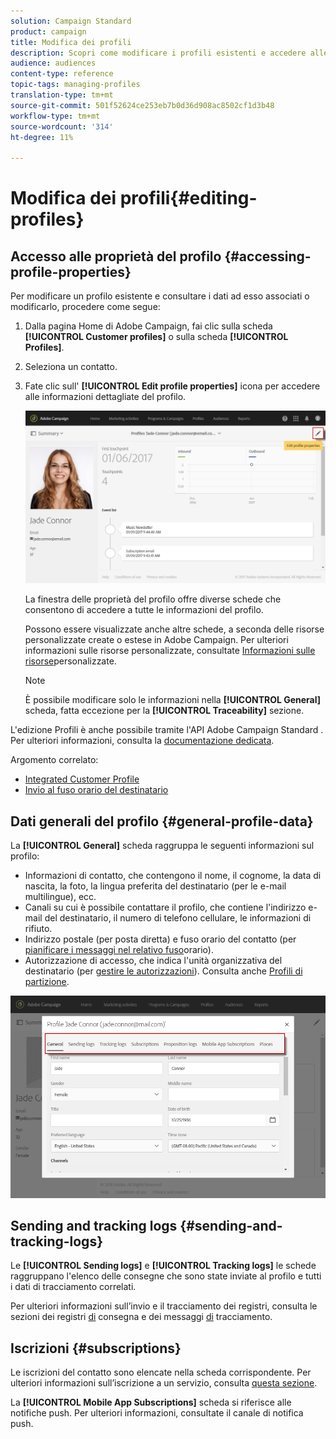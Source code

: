 ```yaml
---
solution: Campaign Standard
product: campaign
title: Modifica dei profili
description: Scopri come modificare i profili esistenti e accedere alle informazioni di contatto, ai canali preferiti, ai registri di tracciamento, alle iscrizioni ecc.
audience: audiences
content-type: reference
topic-tags: managing-profiles
translation-type: tm+mt
source-git-commit: 501f52624ce253eb7b0d36d908ac8502cf1d3b48
workflow-type: tm+mt
source-wordcount: '314'
ht-degree: 11%

---
```



# Modifica dei profili{#editing-profiles}

## Accesso alle proprietà del profilo {#accessing-profile-properties}

Per modificare un profilo esistente e consultare i dati ad esso associati o modificarlo, procedere come segue:

1. Dalla pagina Home di Adobe Campaign, fai clic sulla scheda **[!UICONTROL Customer profiles]** o sulla scheda **[!UICONTROL Profiles]**.
1. Seleziona un contatto.
1. Fate clic sull&#39; **[!UICONTROL Edit profile properties]** icona per accedere alle informazioni dettagliate del profilo.

   ![](assets/profile_creation2.png)

   La finestra delle proprietà del profilo offre diverse schede che consentono di accedere a tutte le informazioni del profilo.

   Possono essere visualizzate anche altre schede, a seconda delle risorse personalizzate create o estese in  Adobe Campaign. Per ulteriori informazioni sulle risorse personalizzate, consultate [Informazioni sulle risorse](../../developing/using/data-model-concepts.md)personalizzate.

   >[!NOTE]
   >
   >È possibile modificare solo le informazioni nella **[!UICONTROL General]** scheda, fatta eccezione per la **[!UICONTROL Traceability]** sezione.

L&#39;edizione Profili è anche possibile tramite l&#39;API Adobe Campaign Standard . Per ulteriori informazioni, consulta la [documentazione dedicata](../../api/using/updating-profiles.md).

Argomento correlato:

* [Integrated Customer Profile](../../audiences/using/integrated-customer-profile.md)
* [Invio al fuso orario del destinatario](../../sending/using/sending-messages-at-the-recipient-s-time-zone.md)

## Dati generali del profilo {#general-profile-data}

La **[!UICONTROL General]** scheda raggruppa le seguenti informazioni sul profilo:

* Informazioni di contatto, che contengono il nome, il cognome, la data di nascita, la foto, la lingua preferita del destinatario (per le e-mail [](../../channels/using/creating-a-multilingual-email.md)multilingue), ecc.
* Canali su cui è possibile contattare il profilo, che contiene l&#39;indirizzo e-mail del destinatario, il numero di telefono cellulare, le informazioni di rifiuto.
* Indirizzo postale (per posta [](../../channels/using/about-direct-mail.md)diretta) e fuso orario del contatto (per [pianificare i messaggi nel relativo fuso](../../sending/using/sending-messages-at-the-recipient-s-time-zone.md)orario).
* Autorizzazione di accesso, che indica l&#39;unità organizzativa del destinatario (per [gestire le autorizzazioni](../../administration/using/about-access-management.md)). Consulta anche [Profili di partizione](../../administration/using/organizational-units.md#partitioning-profiles).

![](assets/profile_creation4.png)

## Sending and tracking logs {#sending-and-tracking-logs}

Le **[!UICONTROL Sending logs]** e **[!UICONTROL Tracking logs]** le schede raggruppano l&#39;elenco delle consegne che sono state inviate al profilo e tutti i dati di tracciamento correlati.

Per ulteriori informazioni sull’invio e il tracciamento dei registri, consulta le sezioni dei registri [di](../../sending/using/monitoring-a-delivery.md#delivery-logs) consegna e dei messaggi [di](../../sending/using/tracking-messages.md) tracciamento.

## Iscrizioni {#subscriptions}

Le iscrizioni del contatto sono elencate nella scheda corrispondente. Per ulteriori informazioni sull’iscrizione a un servizio, consulta [questa sezione](../../audiences/using/about-subscriptions.md).

La **[!UICONTROL Mobile App Subscriptions]** scheda si riferisce alle notifiche push. Per ulteriori informazioni, consultate il canale di notifica [](../../channels/using/about-push-notifications.md) push.
